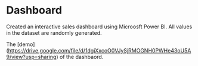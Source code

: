 # Dashboard

Created an interactive sales dashboard using Microosft Power BI. All values in the dataset are randomly generated. 

The [demo] (https://drive.google.com/file/d/1dgjXxcoO0VJySjRMOGNH0PWHe43oU5A9/view?usp=sharing) of the dashbaord.
